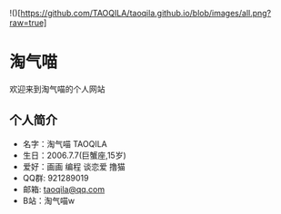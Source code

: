!()[https://github.com/TAOQILA/taoqila.github.io/blob/images/all.png?raw=true]
# 淘气喵
欢迎来到淘气喵的个人网站
## 个人简介
- 名字：淘气喵 TAOQILA
- 生日：2006.7.7(巨蟹座,15岁)
- 爱好：画画 编程 谈恋爱 撸猫
- QQ群: 921289019
- 邮箱: taoqila@qq.com
- B站：淘气喵w
